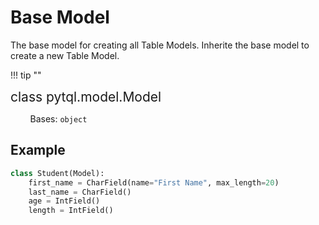 # Base Model

The base model for creating all Table Models. Inherite the base model to create a new Table Model.

!!! tip ""
    <div style="font-size:21px;"> class pytql.model.Model </div>

&nbsp;&nbsp;&nbsp;&nbsp;&nbsp;&nbsp;&nbsp;&nbsp;Bases: `object`


## Example

```python hl_lines="1"
class Student(Model):
    first_name = CharField(name="First Name", max_length=20)
    last_name = CharField()
    age = IntField()
    length = IntField()
```